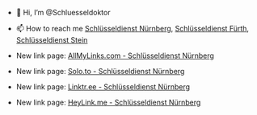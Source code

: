 - 👋 Hi, I’m @Schluesseldoktor
- 📫 How to reach me 
[Schlüsseldienst Nürnberg][schluesseldienst-nuernberg],
[Schlüsseldienst Fürth][schluesseldienst-fuerth],
[Schlüsseldienst Stein][schluesseldienst-stein]

- New link page: [AllMyLinks.com - Schlüsseldienst Nürnberg][allmylinks-schluesseldienst-nuernberg]
- New link page: [Solo.to - Schlüsseldienst Nürnberg][solo.to-schluesseldienst-nuernberg]
- New link page: [Linktr.ee - Schlüsseldienst Nürnberg][linktr.ee-schluesseldienst-nuernberg]
- New link page: [HeyLink.me - Schlüsseldienst Nürnberg][heylink.me-schluesseldienst-nuernberg]

[schluesseldienst-nuernberg]: https://www.schluesseldoktor.de "Schlüsseldienst Nürnberg"
[schluesseldienst-fuerth]: https://www.schluesseldoktor.de/schluesseldienst-fuerth/ "Schluesseldienst Fürth"
[schluesseldienst-stein]: https://www.schluesseldoktor.de/schluesseldienst-stein/ "Schluesseldienst Stein"
[allmylinks-schluesseldienst-nuernberg]: https://allmylinks.com/schluesseldienst-nuernberg "AllMyLinks.com - Schlüsseldienst in Nürnberg"
[solo.to-schluesseldienst-nuernberg]: https://solo.to/schluesseldoktor "Solo.to - Schlüsseldienst in Nürnberg"
[linktr.ee-schluesseldienst-nuernberg]: https://linktr.ee/schluesseldienst_nuernberg "Linktr.ee - günstiger Schlüsseldienst in Nürnberg"
[heylink.me-schluesseldienst-nuernberg]: https://heylink.me/schluesseldienst-nuernberg/ "HeyLink.me - Schlüsseldienst in Nürnberg"
